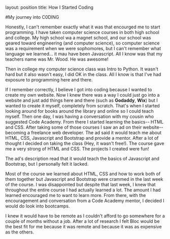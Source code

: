 
layout: position
title: How I Started Coding

#My journey into C0DING


Honestly, I can't remember exactly what it was that encourged me to start programming. I have taken computer science courses in both high school and college. My high school wa a magnet school, and our school was geared toward engineering (and computer science), so computer science was a requirement when we were sophomores, but I can't remember what language we learned... it mau have been Javascript. All I know was that my teachers name was Mr. Wood. He was awesome!

Then in college my computer science class was Intro to Python. It wasn't hard but it also wasn't easy, I did OK in the class.
All I know is that I've had exposure to programming here and there.

If I remember correctly, I believe I got into coding because I wanted to create my own website. Now I knew there was a way I could just go into a website and just add things here and there (such as **Godaddy**, **Wix**) but I wanted to create it myself, completely from scratch. That's when I started looking around for books around the library and online so I could teach myself. Then one day, I was having a conversation with my cousin who suggested Code Academy. From there I started learning the basics-- HTML and CSS. After taking some of those courses I saw an ad on their website-- becoming a freelance web developer. The ad said it would teach me about HTML, CSS, Javascript and Bootstrap and provide a mentor. After a lot of thought I decided on taking the class (Hey, it wasn't free!). The course gave me a very strong of HTML and CSS. The projects I created were fun!

The ad's description read that it would teach the basics of Javascript and Bootstrap, but I personally felt it lacked.

Most of the course we learned about HTML, CSS and how to work both of them together but Javascript and Bootstrap were crammed in the last week of the course. I was disappointed but despite that last week, I knew that throughout the entire course I had actually learned a lot. The amount I had learned encouraged me to want to learn more. From there, with the encouragement and conversation from a Code Academy mentor, I decided I  would do look into bootcamps. 

I knew it would have to be remote as I couldn't afford to go somewhere for a couple of months without a job. After a lot of research I felt Bloc would be the best fit for me because it was remote and because it was as expensive as the others.
